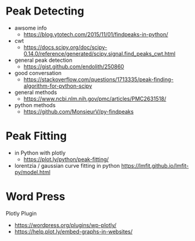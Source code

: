 # Peak Detecting #
- awsome info
    - https://blog.ytotech.com/2015/11/01/findpeaks-in-python/  
- cwt 
    - https://docs.scipy.org/doc/scipy-0.14.0/reference/generated/scipy.signal.find_peaks_cwt.html
- general peak detection
    - https://gist.github.com/endolith/250860
- good conversation
    - https://stackoverflow.com/questions/1713335/peak-finding-algorithm-for-python-scipy
- general methods
    - https://www.ncbi.nlm.nih.gov/pmc/articles/PMC2631518/
- python methods
    - https://github.com/MonsieurV/py-findpeaks

# Peak Fitting #
- in Python with plotly
    - https://plot.ly/python/peak-fitting/
- lorentzia / gaussian curve fitting in python
https://lmfit.github.io/lmfit-py/model.html


# Word Press #
Plotly Plugin
- https://wordpress.org/plugins/wp-plotly/
- https://help.plot.ly/embed-graphs-in-websites/


